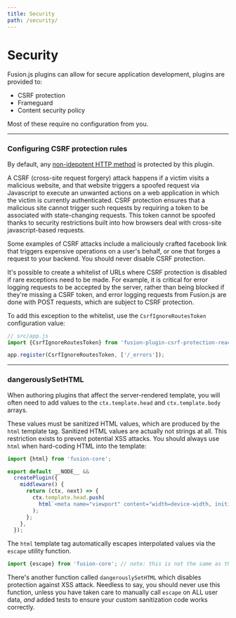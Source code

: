 ```yaml
---
title: Security
path: /security/
---
```


# Security

Fusion.js plugins can allow for secure application development, plugins are provided to:

* CSRF protection
* Frameguard
* Content security policy

Most of these require no configuration from you.

---

### Configuring CSRF protection rules

By default, any [non-idepotent HTTP method](http://restcookbook.com/HTTP%20Methods/idempotency/) is protected by this plugin.

A CSRF (cross-site request forgery) attack happens if a victim visits a malicious website, and that website triggers a spoofed request via Javascript to execute an unwanted actions on a web application in which the victim is currently authenticated. CSRF protection ensures that a malicious site cannot trigger such requests by requiring a token to be associated with state-changing requests. This token cannot be spoofed thanks to security restrictions built into how browsers deal with cross-site javascript-based requests.

Some examples of CSRF attacks include a maliciously crafted facebook link that triggers expensive operations on a user's behalf, or one that forges a request to your backend. You should never disable CSRF protection.

It's possible to create a whitelist of URLs where CSRF protection is disabled if rare exceptions need to be made. For example, it is critical for error logging requests to be accepted by the server, rather than being blocked if they're missing a CSRF token, and error logging requests from Fusion.js are done with POST requests, which are subject to CSRF protection.

To add this exception to the whitelist, use the `CsrfIgnoreRoutesToken` configuration value:

```js
// src/app.js
import {CsrfIgnoreRoutesToken} from 'fusion-plugin-csrf-protection-react';

app.register(CsrfIgnoreRoutesToken, ['/_errors']);
```

---

### dangerouslySetHTML

When authoring plugins that affect the server-rendered template, you will often need to add values to the `ctx.template.head` and `ctx.template.body` arrays.

These values must be sanitized HTML values, which are produced by the `html` template tag. Sanitized HTML values are actually not strings at all. This restriction exists to prevent potential XSS attacks. You should always use `html` when hard-coding HTML into the template:

```js
import {html} from 'fusion-core';

export default __NODE__ &&
  createPlugin({
    middleware() {
      return (ctx, next) => {
        ctx.template.head.push(
          html`<meta name="viewport" content="width=device-width, initial-scale=1">`
        );
      };
    },
  });
```

The `html` template tag automatically escapes interpolated values via the `escape` utility function.

```js
import {escape} from 'fusion-core'; // note: this is not the same as the global.escape function!
```

There's another function called `dangerouslySetHTML` which disables protection against XSS attack. Needless to say, you should never use this function, unless you have taken care to manually call `escape` on ALL user data, _and_ added tests to ensure your custom sanitization code works correctly.
